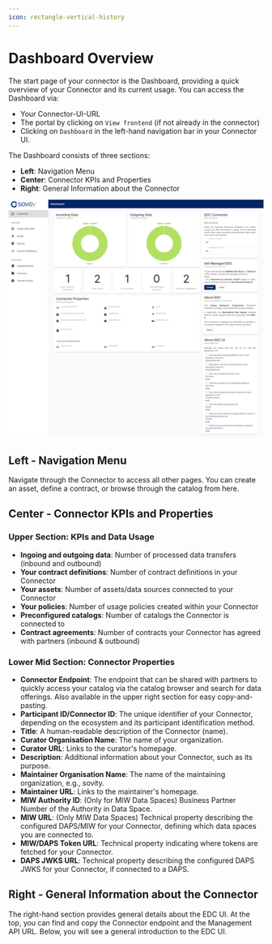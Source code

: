 ```yaml
---
icon: rectangle-vertical-history
---
```


# Dashboard Overview

The start page of your connector is the Dashboard, providing a quick overview of your Connector and its current usage. You can access the Dashboard via:
- Your Connector-UI-URL
- The portal by clicking on ```View frontend``` (if not already in the connector)
- Clicking on ```Dashboard``` in the left-hand navigation bar in your Connector UI.

The Dashboard consists of three sections:
- **Left**: Navigation Menu
- **Center**: Connector KPIs and Properties
- **Right**: General Information about the Connector

![EDC UI Dashboard](/docs/images/edc-ui-dashboard.png)

## Left - Navigation Menu
Navigate through the Connector to access all other pages. You can create an asset, define a contract, or browse through the catalog from here.

## Center - Connector KPIs and Properties

### Upper Section: KPIs and Data Usage
- **Ingoing and outgoing data**: Number of processed data transfers (inbound and outbound)
- **Your contract definitions**: Number of contract definitions in your Connector
- **Your assets**: Number of assets/data sources connected to your Connector
- **Your policies**: Number of usage policies created within your Connector
- **Preconfigured catalogs**: Number of catalogs the Connector is connected to
- **Contract agreements**: Number of contracts your Connector has agreed with partners (inbound & outbound)

### Lower Mid Section: Connector Properties
- **Connector Endpoint**: The endpoint that can be shared with partners to quickly access your catalog via the catalog browser and search for data offerings. Also available in the upper right section for easy copy-and-pasting.
- **Participant ID/Connector ID**: The unique identifier of your Connector, depending on the ecosystem and its participant identification method.
- **Title**: A human-readable description of the Connector (name).
- **Curator Organisation Name**: The name of your organization.
- **Curator URL**: Links to the curator's homepage.
- **Description**: Additional information about your Connector, such as its purpose.
- **Maintainer Organisation Name**: The name of the maintaining organization, e.g., sovity.
- **Maintainer URL**: Links to the maintainer's homepage.
- **MIW Authority ID**: (Only for MIW Data Spaces) Business Partner Number of the Authority in Data Space.
- **MIW URL**: (Only MIW Data Spaces) Technical property describing the configured DAPS/MIW for your Connector, defining which data spaces you are connected to.
- **MIW/DAPS Token URL**: Technical property indicating where tokens are fetched for your Connector.
- **DAPS JWKS URL**: Technical property describing the configured DAPS JWKS for your Connector, if connected to a DAPS.

## Right - General Information about the Connector
The right-hand section provides general details about the EDC UI. At the top, you can find and copy the Connector endpoint and the Management API URL. Below, you will see a general introduction to the EDC UI.
 
